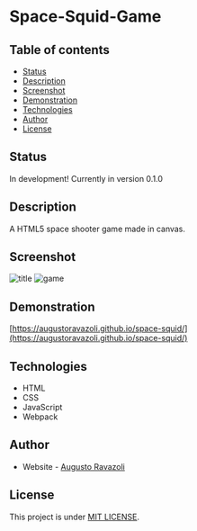 # Space-Squid-Game

## Table of contents

- [Status](#status)
- [Description](#description)
- [Screenshot](#screenshot)
- [Demonstration](#demonstrations)
- [Technologies](#technologies)
- [Author](#author)
- [License](#license)

## Status

In development! Currently in version 0.1.0

## Description

A HTML5 space shooter game made in canvas.

## Screenshot

![title](https://user-images.githubusercontent.com/79065413/151554678-afff02dd-71ed-4621-8b2b-4852d8f3fec4.png)
![game](https://user-images.githubusercontent.com/79065413/151554693-5195a6a5-2cf6-46a8-9020-a9e429ecb470.png)

## Demonstration

[https://augustoravazoli.github.io/space-squid/](https://augustoravazoli.github.io/space-squid/)

## Technologies

- HTML
- CSS
- JavaScript
- Webpack

## Author

- Website - [Augusto Ravazoli](https://augustoravazoli.github.io/)

## License

This project is under [MIT LICENSE](./LICENSE).
